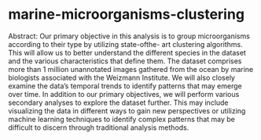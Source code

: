 # marine-microorganisms-clustering

Abstract: Our primary objective in this analysis is to group microorganisms according to their type by utilizing state-ofthe-
art clustering algorithms. This will allow us to better understand the different species in the dataset and the
various characteristics that define them. The dataset comprises more than 1 million unannotated images gathered
from the ocean by marine biologists associated with the Weizmann Institute. We will also closely examine the
data’s temporal trends to identify patterns that may emerge over time. In addition to our primary objectives, we
will perform various secondary analyses to explore the dataset further. This may include visualizing the data in
different ways to gain new perspectives or utilizing machine learning techniques to identify complex patterns that
may be difficult to discern through traditional analysis methods.
